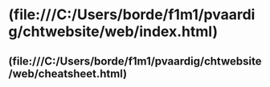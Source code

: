# (file:///C:/Users/borde/f1m1/pvaardig/chtwebsite/web/index.html)

## (file:///C:/Users/borde/f1m1/pvaardig/chtwebsite/web/cheatsheet.html)
